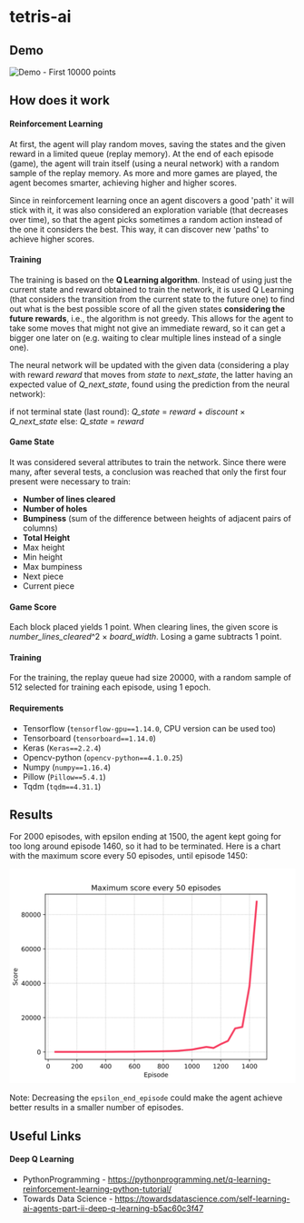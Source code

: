 # tetris-ai

## Demo

![Demo - First 10000 points](./demo.gif)

## How does it work

#### Reinforcement Learning

At first, the agent will play random moves, saving the states and the given reward in a limited queue (replay memory). At the end of each episode (game), the agent will train itself (using a neural network) with a random sample of the replay memory. As more and more games are played, the agent becomes smarter, achieving higher and higher scores.

Since in reinforcement learning once an agent discovers a good 'path' it will stick with it, it was also considered an exploration variable (that decreases over time), so that the agent picks sometimes a random action instead of the one it considers the best. This way, it can discover new 'paths' to achieve higher scores.

#### Training

The training is based on the **Q Learning algorithm**. Instead of using just the current state and reward obtained to train the network, it is used Q Learning (that considers the transition from the current state to the future one) to find out what is the best possible score of all the given states **considering the future rewards**, i.e., the algorithm is not greedy. This allows for the agent to take some moves that might not give an immediate reward, so it can get a bigger one later on (e.g. waiting to clear multiple lines instead of a single one).

The neural network will be updated with the given data (considering a play with reward _reward_ that moves from _state_ to _next_state_, the latter having an expected value of _Q_next_state_, found using the prediction from the neural network):

if not terminal state (last round): _Q_state_ = _reward_ + _discount_ × _Q_next_state_
else: _Q_state_ = _reward_

#### Game State

It was considered several attributes to train the network. Since there were many, after several tests, a conclusion was reached that only the first four present were necessary to train:

- **Number of lines cleared**
- **Number of holes**
- **Bumpiness** (sum of the difference between heights of adjacent pairs of columns)
- **Total Height**
- Max height
- Min height
- Max bumpiness
- Next piece
- Current piece

#### Game Score

Each block placed yields 1 point. When clearing lines, the given score is _number_lines_cleared_^2 × _board_width_. Losing a game subtracts 1 point.

#### Training

For the training, the replay queue had size 20000, with a random sample of 512 selected for training each episode, using 1 epoch.

#### Requirements

- Tensorflow (`tensorflow-gpu==1.14.0`, CPU version can be used too)
- Tensorboard (`tensorboard==1.14.0`)
- Keras (`Keras==2.2.4`)
- Opencv-python (`opencv-python==4.1.0.25`)
- Numpy (`numpy==1.16.4`)
- Pillow (`Pillow==5.4.1`)
- Tqdm (`tqdm==4.31.1`)

## Results

For 2000 episodes, with epsilon ending at 1500, the agent kept going for too long around episode 1460, so it had to be terminated. Here is a chart with the maximum score every 50 episodes, until episode 1450:

![results](./results.svg)

Note: Decreasing the `epsilon_end_episode` could make the agent achieve better results in a smaller number of episodes.

## Useful Links

#### Deep Q Learning

- PythonProgramming - https://pythonprogramming.net/q-learning-reinforcement-learning-python-tutorial/
- Towards Data Science - https://towardsdatascience.com/self-learning-ai-agents-part-ii-deep-q-learning-b5ac60c3f47
